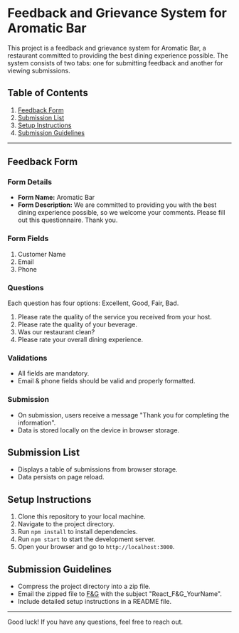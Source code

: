 # Feedback and Grievance System for Aromatic Bar

This project is a feedback and grievance system for Aromatic Bar, a restaurant committed to providing the best dining experience possible. The system consists of two tabs: one for submitting feedback and another for viewing submissions.

## Table of Contents

1. [Feedback Form](#feedback-form)
2. [Submission List](#submission-list)
3. [Setup Instructions](#setup-instructions)
4. [Submission Guidelines](#submission-guidelines)

---

## Feedback Form

### Form Details

- **Form Name:** Aromatic Bar
- **Form Description:** We are committed to providing you with the best dining experience possible, so we welcome your comments. Please fill out this questionnaire. Thank you.

### Form Fields

1. Customer Name
2. Email
3. Phone

### Questions

Each question has four options: Excellent, Good, Fair, Bad.

1. Please rate the quality of the service you received from your host.
2. Please rate the quality of your beverage.
3. Was our restaurant clean?
4. Please rate your overall dining experience.

### Validations

- All fields are mandatory.
- Email & phone fields should be valid and properly formatted.

### Submission

- On submission, users receive a message "Thank you for completing the information".
- Data is stored locally on the device in browser storage.

## Submission List

- Displays a table of submissions from browser storage.
- Data persists on page reload.

## Setup Instructions

1. Clone this repository to your local machine.
2. Navigate to the project directory.
3. Run `npm install` to install dependencies.
4. Run `npm start` to start the development server.
5. Open your browser and go to `http://localhost:3000`.

## Submission Guidelines

- Compress the project directory into a zip file.
- Email the zipped file to [F&G](mailto:feedback@example.com) with the subject "React_F&G_YourName".
- Include detailed setup instructions in a README file.

---

Good luck! If you have any questions, feel free to reach out.
